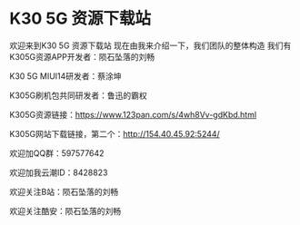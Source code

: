 # K30 5G 资源下载站
欢迎来到K30 5G 资源下载站
现在由我来介绍一下，我们团队的整体构造
我们有
K305G资源APP开发者：陨石坠落的刘畅


K30 5G MIUI14研发者：蔡涂坤


K305G刷机包共同研发者：鲁迅的霸权



K305G资源链接：https://www.123pan.com/s/4wh8Vv-gdKbd.html

K305G网站下载链接，第二个：http://154.40.45.92:5244/

欢迎加QQ群：597577642

欢迎加我云潮ID：8428823

欢迎关注B站：陨石坠落的刘畅

欢迎关注酷安：陨石坠落的刘畅
